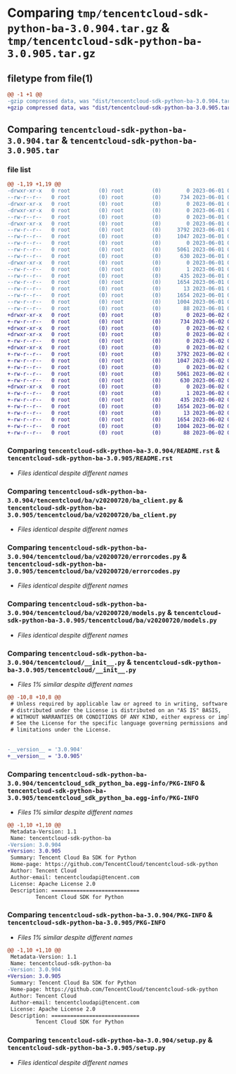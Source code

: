 # Comparing `tmp/tencentcloud-sdk-python-ba-3.0.904.tar.gz` & `tmp/tencentcloud-sdk-python-ba-3.0.905.tar.gz`

## filetype from file(1)

```diff
@@ -1 +1 @@
-gzip compressed data, was "dist/tencentcloud-sdk-python-ba-3.0.904.tar", last modified: Thu Jun  1 02:26:05 2023, max compression
+gzip compressed data, was "dist/tencentcloud-sdk-python-ba-3.0.905.tar", last modified: Fri Jun  2 00:20:22 2023, max compression
```

## Comparing `tencentcloud-sdk-python-ba-3.0.904.tar` & `tencentcloud-sdk-python-ba-3.0.905.tar`

### file list

```diff
@@ -1,19 +1,19 @@
-drwxr-xr-x   0 root         (0) root         (0)        0 2023-06-01 02:26:05.000000 tencentcloud-sdk-python-ba-3.0.904/
--rw-r--r--   0 root         (0) root         (0)      734 2023-06-01 02:26:05.000000 tencentcloud-sdk-python-ba-3.0.904/README.rst
-drwxr-xr-x   0 root         (0) root         (0)        0 2023-06-01 02:26:05.000000 tencentcloud-sdk-python-ba-3.0.904/tencentcloud/
-drwxr-xr-x   0 root         (0) root         (0)        0 2023-06-01 02:26:05.000000 tencentcloud-sdk-python-ba-3.0.904/tencentcloud/ba/
--rw-r--r--   0 root         (0) root         (0)        0 2023-06-01 02:26:05.000000 tencentcloud-sdk-python-ba-3.0.904/tencentcloud/ba/__init__.py
-drwxr-xr-x   0 root         (0) root         (0)        0 2023-06-01 02:26:05.000000 tencentcloud-sdk-python-ba-3.0.904/tencentcloud/ba/v20200720/
--rw-r--r--   0 root         (0) root         (0)     3792 2023-06-01 02:26:05.000000 tencentcloud-sdk-python-ba-3.0.904/tencentcloud/ba/v20200720/ba_client.py
--rw-r--r--   0 root         (0) root         (0)     1047 2023-06-01 02:26:05.000000 tencentcloud-sdk-python-ba-3.0.904/tencentcloud/ba/v20200720/errorcodes.py
--rw-r--r--   0 root         (0) root         (0)        0 2023-06-01 02:26:05.000000 tencentcloud-sdk-python-ba-3.0.904/tencentcloud/ba/v20200720/__init__.py
--rw-r--r--   0 root         (0) root         (0)     5061 2023-06-01 02:26:05.000000 tencentcloud-sdk-python-ba-3.0.904/tencentcloud/ba/v20200720/models.py
--rw-r--r--   0 root         (0) root         (0)      630 2023-06-01 02:26:05.000000 tencentcloud-sdk-python-ba-3.0.904/tencentcloud/__init__.py
-drwxr-xr-x   0 root         (0) root         (0)        0 2023-06-01 02:26:05.000000 tencentcloud-sdk-python-ba-3.0.904/tencentcloud_sdk_python_ba.egg-info/
--rw-r--r--   0 root         (0) root         (0)        1 2023-06-01 02:26:05.000000 tencentcloud-sdk-python-ba-3.0.904/tencentcloud_sdk_python_ba.egg-info/dependency_links.txt
--rw-r--r--   0 root         (0) root         (0)      435 2023-06-01 02:26:05.000000 tencentcloud-sdk-python-ba-3.0.904/tencentcloud_sdk_python_ba.egg-info/SOURCES.txt
--rw-r--r--   0 root         (0) root         (0)     1654 2023-06-01 02:26:05.000000 tencentcloud-sdk-python-ba-3.0.904/tencentcloud_sdk_python_ba.egg-info/PKG-INFO
--rw-r--r--   0 root         (0) root         (0)       13 2023-06-01 02:26:05.000000 tencentcloud-sdk-python-ba-3.0.904/tencentcloud_sdk_python_ba.egg-info/top_level.txt
--rw-r--r--   0 root         (0) root         (0)     1654 2023-06-01 02:26:05.000000 tencentcloud-sdk-python-ba-3.0.904/PKG-INFO
--rw-r--r--   0 root         (0) root         (0)     1004 2023-06-01 02:26:05.000000 tencentcloud-sdk-python-ba-3.0.904/setup.py
--rw-r--r--   0 root         (0) root         (0)       88 2023-06-01 02:26:05.000000 tencentcloud-sdk-python-ba-3.0.904/setup.cfg
+drwxr-xr-x   0 root         (0) root         (0)        0 2023-06-02 00:20:22.000000 tencentcloud-sdk-python-ba-3.0.905/
+-rw-r--r--   0 root         (0) root         (0)      734 2023-06-02 00:20:21.000000 tencentcloud-sdk-python-ba-3.0.905/README.rst
+drwxr-xr-x   0 root         (0) root         (0)        0 2023-06-02 00:20:22.000000 tencentcloud-sdk-python-ba-3.0.905/tencentcloud/
+drwxr-xr-x   0 root         (0) root         (0)        0 2023-06-02 00:20:22.000000 tencentcloud-sdk-python-ba-3.0.905/tencentcloud/ba/
+-rw-r--r--   0 root         (0) root         (0)        0 2023-06-02 00:20:21.000000 tencentcloud-sdk-python-ba-3.0.905/tencentcloud/ba/__init__.py
+drwxr-xr-x   0 root         (0) root         (0)        0 2023-06-02 00:20:22.000000 tencentcloud-sdk-python-ba-3.0.905/tencentcloud/ba/v20200720/
+-rw-r--r--   0 root         (0) root         (0)     3792 2023-06-02 00:20:21.000000 tencentcloud-sdk-python-ba-3.0.905/tencentcloud/ba/v20200720/ba_client.py
+-rw-r--r--   0 root         (0) root         (0)     1047 2023-06-02 00:20:21.000000 tencentcloud-sdk-python-ba-3.0.905/tencentcloud/ba/v20200720/errorcodes.py
+-rw-r--r--   0 root         (0) root         (0)        0 2023-06-02 00:20:21.000000 tencentcloud-sdk-python-ba-3.0.905/tencentcloud/ba/v20200720/__init__.py
+-rw-r--r--   0 root         (0) root         (0)     5061 2023-06-02 00:20:21.000000 tencentcloud-sdk-python-ba-3.0.905/tencentcloud/ba/v20200720/models.py
+-rw-r--r--   0 root         (0) root         (0)      630 2023-06-02 00:20:21.000000 tencentcloud-sdk-python-ba-3.0.905/tencentcloud/__init__.py
+drwxr-xr-x   0 root         (0) root         (0)        0 2023-06-02 00:20:22.000000 tencentcloud-sdk-python-ba-3.0.905/tencentcloud_sdk_python_ba.egg-info/
+-rw-r--r--   0 root         (0) root         (0)        1 2023-06-02 00:20:22.000000 tencentcloud-sdk-python-ba-3.0.905/tencentcloud_sdk_python_ba.egg-info/dependency_links.txt
+-rw-r--r--   0 root         (0) root         (0)      435 2023-06-02 00:20:22.000000 tencentcloud-sdk-python-ba-3.0.905/tencentcloud_sdk_python_ba.egg-info/SOURCES.txt
+-rw-r--r--   0 root         (0) root         (0)     1654 2023-06-02 00:20:22.000000 tencentcloud-sdk-python-ba-3.0.905/tencentcloud_sdk_python_ba.egg-info/PKG-INFO
+-rw-r--r--   0 root         (0) root         (0)       13 2023-06-02 00:20:22.000000 tencentcloud-sdk-python-ba-3.0.905/tencentcloud_sdk_python_ba.egg-info/top_level.txt
+-rw-r--r--   0 root         (0) root         (0)     1654 2023-06-02 00:20:22.000000 tencentcloud-sdk-python-ba-3.0.905/PKG-INFO
+-rw-r--r--   0 root         (0) root         (0)     1004 2023-06-02 00:20:21.000000 tencentcloud-sdk-python-ba-3.0.905/setup.py
+-rw-r--r--   0 root         (0) root         (0)       88 2023-06-02 00:20:22.000000 tencentcloud-sdk-python-ba-3.0.905/setup.cfg
```

### Comparing `tencentcloud-sdk-python-ba-3.0.904/README.rst` & `tencentcloud-sdk-python-ba-3.0.905/README.rst`

 * *Files identical despite different names*

### Comparing `tencentcloud-sdk-python-ba-3.0.904/tencentcloud/ba/v20200720/ba_client.py` & `tencentcloud-sdk-python-ba-3.0.905/tencentcloud/ba/v20200720/ba_client.py`

 * *Files identical despite different names*

### Comparing `tencentcloud-sdk-python-ba-3.0.904/tencentcloud/ba/v20200720/errorcodes.py` & `tencentcloud-sdk-python-ba-3.0.905/tencentcloud/ba/v20200720/errorcodes.py`

 * *Files identical despite different names*

### Comparing `tencentcloud-sdk-python-ba-3.0.904/tencentcloud/ba/v20200720/models.py` & `tencentcloud-sdk-python-ba-3.0.905/tencentcloud/ba/v20200720/models.py`

 * *Files identical despite different names*

### Comparing `tencentcloud-sdk-python-ba-3.0.904/tencentcloud/__init__.py` & `tencentcloud-sdk-python-ba-3.0.905/tencentcloud/__init__.py`

 * *Files 1% similar despite different names*

```diff
@@ -10,8 +10,8 @@
 # Unless required by applicable law or agreed to in writing, software
 # distributed under the License is distributed on an "AS IS" BASIS,
 # WITHOUT WARRANTIES OR CONDITIONS OF ANY KIND, either express or implied.
 # See the License for the specific language governing permissions and
 # limitations under the License.
 
 
-__version__ = '3.0.904'
+__version__ = '3.0.905'
```

### Comparing `tencentcloud-sdk-python-ba-3.0.904/tencentcloud_sdk_python_ba.egg-info/PKG-INFO` & `tencentcloud-sdk-python-ba-3.0.905/tencentcloud_sdk_python_ba.egg-info/PKG-INFO`

 * *Files 1% similar despite different names*

```diff
@@ -1,10 +1,10 @@
 Metadata-Version: 1.1
 Name: tencentcloud-sdk-python-ba
-Version: 3.0.904
+Version: 3.0.905
 Summary: Tencent Cloud Ba SDK for Python
 Home-page: https://github.com/TencentCloud/tencentcloud-sdk-python
 Author: Tencent Cloud
 Author-email: tencentcloudapi@tencent.com
 License: Apache License 2.0
 Description: ============================
         Tencent Cloud SDK for Python
```

### Comparing `tencentcloud-sdk-python-ba-3.0.904/PKG-INFO` & `tencentcloud-sdk-python-ba-3.0.905/PKG-INFO`

 * *Files 1% similar despite different names*

```diff
@@ -1,10 +1,10 @@
 Metadata-Version: 1.1
 Name: tencentcloud-sdk-python-ba
-Version: 3.0.904
+Version: 3.0.905
 Summary: Tencent Cloud Ba SDK for Python
 Home-page: https://github.com/TencentCloud/tencentcloud-sdk-python
 Author: Tencent Cloud
 Author-email: tencentcloudapi@tencent.com
 License: Apache License 2.0
 Description: ============================
         Tencent Cloud SDK for Python
```

### Comparing `tencentcloud-sdk-python-ba-3.0.904/setup.py` & `tencentcloud-sdk-python-ba-3.0.905/setup.py`

 * *Files identical despite different names*

